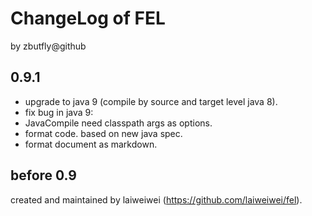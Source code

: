 # ChangeLog of FEL

by zbutfly@github

## 0.9.1

- upgrade to java 9 (compile by source and target level java 8).
- fix bug in java 9:
 - JavaCompile need classpath args as options.
- format code. based on new java spec.
- format document as markdown.


## before 0.9

created and maintained by laiweiwei (https://github.com/laiweiwei/fel).